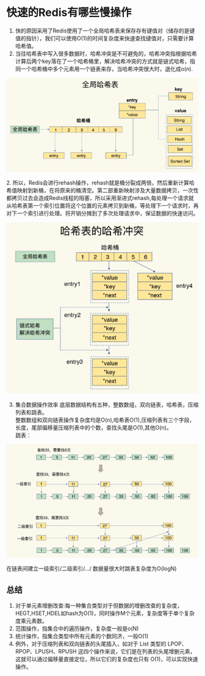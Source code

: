 # 快速的Redis有哪些慢操作

1. 快的原因采用了Redis使用了一个全局哈希表来保存存有键值对（储存的是键值的指针），我们可以使用O(1)的时间复杂度来快速查找键值对，只需要计算哈希值。
2. 当往哈希表中写入很多数据时，哈希冲突是不可避免的，哈希冲突指根据哈希计算后两个key落在了一个哈希桶里，解决哈希冲突的方式就是链式哈希，指同一个哈希桶中多个元素用一个链表来存，当哈希冲突很大时，退化成o(n).
<center>

![](./img/02(1).png)
</center>
2. 所以，Redis会进行rehash操作，rehash就是桶分裂成两倍，然后重新计算哈希值映射到新桶，在将原来的桶清空。第二部重新映射涉及大量数据拷贝，一次性都拷贝过去会造成Redis线程的阻塞，所以采用渐进式rehash,每处理一个请求就从哈希表第一个索引位置将这个位置的元素拷贝到新桶，等处理下一个请求时，再对下一个索引进行处理。将开销分摊到了多次处理请求中，保证数据的快速访问。
<center>

![](./img/02(2).png)
</center>

3. 集合数据操作效率
底层数据结构有五种，整数数组，双向链表，哈希表，压缩列表和跳表。  
整数数组和双向链表操作复杂度均是O(n),哈希表O(1),压缩列表有三个字段，长度，尾部偏移量压缩列表中的个数，查找头尾是O(1),其他O(n)。  
跳表：
<center>

![](./img/02(3).png)
</center>
在链表间建立一级索引/二级索引/.../ 数据量很大时跳表复杂度为O(logN)

## 总结
1. 对于单元素增删改查:每一种集合类型对于但数据的增删改查的复杂度，HEGT,HSET,HDEL如hash为O(1)，同时操作M个元素，复杂度等于单个复杂度乘元素数。
2. 范围操作，指集合中的遍历操作，复杂度一般是o(N)
3. 统计操作，指集合类型中所有元素的个数同济，一般O(1)
4. 例外，对于压缩列表和双向链表的头尾插入，如对于 List 类型的 LPOP、RPOP、LPUSH、RPUSH 这四个操作来说，它们是在列表的头尾增删元素，这就可以通过偏移量直接定位，所以它们的复杂度也只有 O(1)，可以实现快速操作。